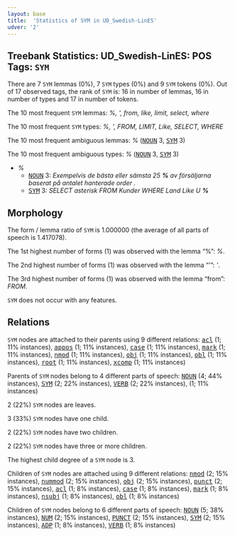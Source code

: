 ```yaml
---
layout: base
title:  'Statistics of SYM in UD_Swedish-LinES'
udver: '2'
---
```


## Treebank Statistics: UD_Swedish-LinES: POS Tags: `SYM`

There are 7 `SYM` lemmas (0%), 7 `SYM` types (0%) and 9 `SYM` tokens (0%).
Out of 17 observed tags, the rank of `SYM` is: 16 in number of lemmas, 16 in number of types and 17 in number of tokens.

The 10 most frequent `SYM` lemmas: <em>%, &apos;, from, like, limit, select, where</em>

The 10 most frequent `SYM` types:  <em>%, &apos;, FROM, LIMIT, Like, SELECT, WHERE</em>

The 10 most frequent ambiguous lemmas: <em>%</em> (<tt><a href="sv_lines-pos-NOUN.html">NOUN</a></tt> 3, <tt><a href="sv_lines-pos-SYM.html">SYM</a></tt> 3)

The 10 most frequent ambiguous types:  <em>%</em> (<tt><a href="sv_lines-pos-NOUN.html">NOUN</a></tt> 3, <tt><a href="sv_lines-pos-SYM.html">SYM</a></tt> 3)


* <em>%</em>
  * <tt><a href="sv_lines-pos-NOUN.html">NOUN</a></tt> 3: <em>Exempelvis de bästa eller sämsta 25 <b>%</b> av försäljarna baserat på antalet hanterade order .</em>
  * <tt><a href="sv_lines-pos-SYM.html">SYM</a></tt> 3: <em>SELECT asterisk FROM Kunder WHERE Land Like U <b>%</b></em>

## Morphology

The form / lemma ratio of `SYM` is 1.000000 (the average of all parts of speech is 1.417078).

The 1st highest number of forms (1) was observed with the lemma “%”: <em>%</em>.

The 2nd highest number of forms (1) was observed with the lemma “&apos;”: <em>&apos;</em>.

The 3rd highest number of forms (1) was observed with the lemma “from”: <em>FROM</em>.

`SYM` does not occur with any features.


## Relations

`SYM` nodes are attached to their parents using 9 different relations: <tt><a href="sv_lines-dep-acl.html">acl</a></tt> (1; 11% instances), <tt><a href="sv_lines-dep-appos.html">appos</a></tt> (1; 11% instances), <tt><a href="sv_lines-dep-case.html">case</a></tt> (1; 11% instances), <tt><a href="sv_lines-dep-mark.html">mark</a></tt> (1; 11% instances), <tt><a href="sv_lines-dep-nmod.html">nmod</a></tt> (1; 11% instances), <tt><a href="sv_lines-dep-obj.html">obj</a></tt> (1; 11% instances), <tt><a href="sv_lines-dep-obl.html">obl</a></tt> (1; 11% instances), <tt><a href="sv_lines-dep-root.html">root</a></tt> (1; 11% instances), <tt><a href="sv_lines-dep-xcomp.html">xcomp</a></tt> (1; 11% instances)

Parents of `SYM` nodes belong to 4 different parts of speech: <tt><a href="sv_lines-pos-NOUN.html">NOUN</a></tt> (4; 44% instances), <tt><a href="sv_lines-pos-SYM.html">SYM</a></tt> (2; 22% instances), <tt><a href="sv_lines-pos-VERB.html">VERB</a></tt> (2; 22% instances),  (1; 11% instances)

2 (22%) `SYM` nodes are leaves.

3 (33%) `SYM` nodes have one child.

2 (22%) `SYM` nodes have two children.

2 (22%) `SYM` nodes have three or more children.

The highest child degree of a `SYM` node is 3.

Children of `SYM` nodes are attached using 9 different relations: <tt><a href="sv_lines-dep-nmod.html">nmod</a></tt> (2; 15% instances), <tt><a href="sv_lines-dep-nummod.html">nummod</a></tt> (2; 15% instances), <tt><a href="sv_lines-dep-obj.html">obj</a></tt> (2; 15% instances), <tt><a href="sv_lines-dep-punct.html">punct</a></tt> (2; 15% instances), <tt><a href="sv_lines-dep-acl.html">acl</a></tt> (1; 8% instances), <tt><a href="sv_lines-dep-case.html">case</a></tt> (1; 8% instances), <tt><a href="sv_lines-dep-mark.html">mark</a></tt> (1; 8% instances), <tt><a href="sv_lines-dep-nsubj.html">nsubj</a></tt> (1; 8% instances), <tt><a href="sv_lines-dep-obl.html">obl</a></tt> (1; 8% instances)

Children of `SYM` nodes belong to 6 different parts of speech: <tt><a href="sv_lines-pos-NOUN.html">NOUN</a></tt> (5; 38% instances), <tt><a href="sv_lines-pos-NUM.html">NUM</a></tt> (2; 15% instances), <tt><a href="sv_lines-pos-PUNCT.html">PUNCT</a></tt> (2; 15% instances), <tt><a href="sv_lines-pos-SYM.html">SYM</a></tt> (2; 15% instances), <tt><a href="sv_lines-pos-ADP.html">ADP</a></tt> (1; 8% instances), <tt><a href="sv_lines-pos-VERB.html">VERB</a></tt> (1; 8% instances)

